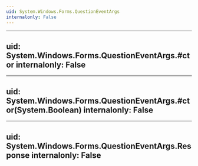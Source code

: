 ```yaml
---
uid: System.Windows.Forms.QuestionEventArgs
internalonly: False
---
```


---
uid: System.Windows.Forms.QuestionEventArgs.#ctor
internalonly: False
---

---
uid: System.Windows.Forms.QuestionEventArgs.#ctor(System.Boolean)
internalonly: False
---

---
uid: System.Windows.Forms.QuestionEventArgs.Response
internalonly: False
---
